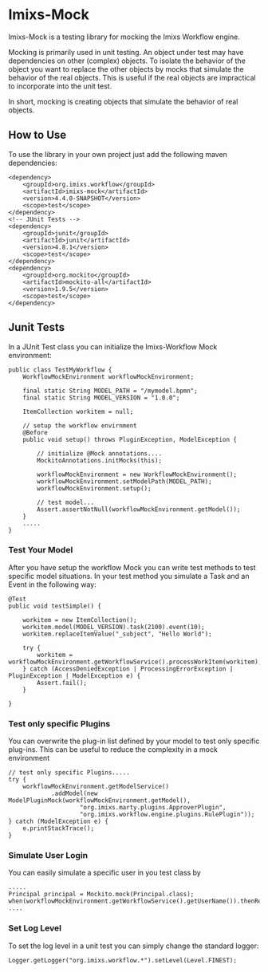 # Imixs-Mock

Imixs-Mock is a testing library for mocking the Imixs Workflow engine.

Mocking is primarily used in unit testing. An object under test may have dependencies on other (complex) objects. To isolate the behavior of the object you want to replace the other objects by mocks that simulate the behavior of the real objects. This is useful if the real objects are impractical to incorporate into the unit test.

In short, mocking is creating objects that simulate the behavior of real objects.

## How to Use

To use the library in your own project just add the following maven dependencies:


	<dependency>
		<groupId>org.imixs.workflow</groupId>
		<artifactId>imixs-mock</artifactId>
		<version>4.4.0-SNAPSHOT</version>
		<scope>test</scope>
	</dependency>
	<!-- JUnit Tests -->
	<dependency>
		<groupId>junit</groupId>
		<artifactId>junit</artifactId>
		<version>4.8.1</version>
		<scope>test</scope>
	</dependency>
	<dependency>
		<groupId>org.mockito</groupId>
		<artifactId>mockito-all</artifactId>
		<version>1.9.5</version>
		<scope>test</scope>
	</dependency>
		
	
## Junit Tests

In a JUnit Test class you can initialize the Imixs-Workflow Mock environment:


	public class TestMyWorkflow {
		WorkflowMockEnvironment workflowMockEnvironment;
	
		final static String MODEL_PATH = "/mymodel.bpmn";
		final static String MODEL_VERSION = "1.0.0";
	
		ItemCollection workitem = null;
	
		// setup the workflow envirnment
		@Before
		public void setup() throws PluginException, ModelException {
	
			// initialize @Mock annotations....
			MockitoAnnotations.initMocks(this);
	
			workflowMockEnvironment = new WorkflowMockEnvironment();
			workflowMockEnvironment.setModelPath(MODEL_PATH);
			workflowMockEnvironment.setup();
	
			// test model...
			Assert.assertNotNull(workflowMockEnvironment.getModel());
		}
		.....
	}



### Test Your Model

After you have setup the workflow Mock you can write test methods to test specific model situations.
In your test method you simulate a Task and an Event in the following way:

	@Test
	public void testSimple() {

		workitem = new ItemCollection();
		workitem.model(MODEL_VERSION).task(2100).event(10);
		workitem.replaceItemValue("_subject", "Hello World");

		try {
			workitem = workflowMockEnvironment.getWorkflowService().processWorkItem(workitem);
		} catch (AccessDeniedException | ProcessingErrorException | PluginException | ModelException e) {
			Assert.fail();
		}

	}



### Test only specific Plugins

You can overwrite the plug-in list defined by your model to test only specific plug-ins. This can be useful to reduce the complexity in a mock environment

	// test only specific Plugins.....
	try {
		workflowMockEnvironment.getModelService()
				.addModel(new ModelPluginMock(workflowMockEnvironment.getModel(),
						"org.imixs.marty.plugins.ApproverPlugin",
						"org.imixs.workflow.engine.plugins.RulePlugin"));
	} catch (ModelException e) {
		e.printStackTrace();
	}
	

### Simulate User Login

You can easily simulate a specific user in you test class by 



	.....
	Principal principal = Mockito.mock(Principal.class);
	when(workflowMockEnvironment.getWorkflowService().getUserName()).thenReturn("my.userid");
	....
	
	
### Set Log Level

To set the log level in a unit test you can simply change the standard logger:

	
	Logger.getLogger("org.imixs.workflow.*").setLevel(Level.FINEST);
	  